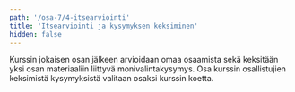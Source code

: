 ```yaml
---
path: '/osa-7/4-itsearviointi'
title: 'Itsearviointi ja kysymyksen keksiminen'
hidden: false
---
```


Kurssin jokaisen osan jälkeen arvioidaan omaa osaamista sekä keksitään yksi osan materiaaliin liittyvä monivalintakysymys. Osa kurssin osallistujien keksimistä kysymyksistä valitaan osaksi kurssin koetta.

<ab-study id="self_evaluation_k19_tikape">

<only-for-ab-group group=1>

<quiznator id="5c73aacd244fe21455cbb8e3"></quiznator>

</only-for-ab-group>

<only-for-ab-group group=2>

<quiznator id="5c73ab7f017ffc13eddce973"></quiznator>

</only-for-ab-group>

<only-for-ab-group group=3>

<quiznator id="5c73aacd244fe21455cbb8e3"></quiznator>

<quiznator id="5c73ab7f017ffc13eddce973"></quiznator>

</only-for-ab-group>

</ab-study>


<quiznator id="5c73aaa7fd9fd71425c67389"></quiznator>
